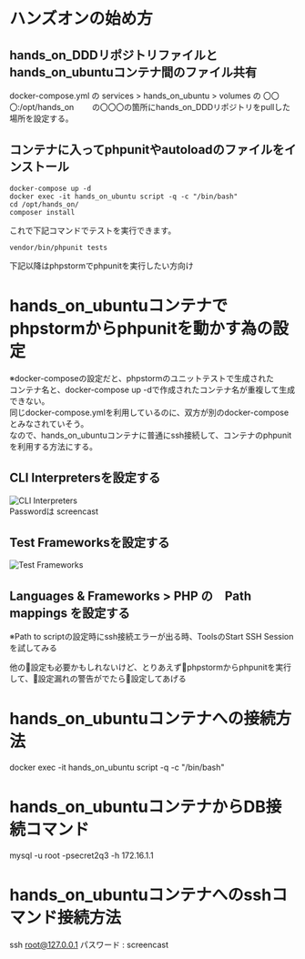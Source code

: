 # ハンズオンの始め方
## hands_on_DDDリポジトリファイルとhands_on_ubuntuコンテナ間のファイル共有　　
docker-compose.yml の services > hands_on_ubuntu > volumes の 〇〇〇:/opt/hands_on　　
の〇〇〇の箇所にhands_on_DDDリポジトリをpullした場所を設定する。　　
## コンテナに入ってphpunitやautoloadのファイルをインストール
```
docker-compose up -d
docker exec -it hands_on_ubuntu script -q -c "/bin/bash"
cd /opt/hands_on/
composer install
```
これで下記コマンドでテストを実行できます。
```
vendor/bin/phpunit tests
```

下記以降はphpstormでphpunitを実行したい方向け　　


# hands_on_ubuntuコンテナでphpstormからphpunitを動かす為の設定
※docker-composeの設定だと、phpstormのユニットテストで生成された  
コンテナ名と、docker-compose up -dで作成されたコンテナ名が重複して生成できない。  
同じdocker-compose.ymlを利用しているのに、双方が別のdocker-composeとみなされていそう。  
なので、hands_on_ubuntuコンテナに普通にssh接続して、コンテナのphpunitを利用する方法にする。  

## CLI Interpretersを設定する  
![CLI Interpreters](https://bitbucket.org/h_yoneda/hands_on_docker/raw/93a9c9357c08fd29baac2b9a7510fe9b1c93cd06/CLI_Interpreters.png)  
Passwordは screencast
## Test Frameworksを設定する
![Test Frameworks](https://bitbucket.org/h_yoneda/hands_on_docker/raw/19baa615e84d47f97a641f235c586771ff78d48f/TestFrameworks.png)
## Languages & Frameworks > PHP の　Path mappings を設定する  
※Path to scriptの設定時にssh接続エラーが出る時、ToolsのStart SSH Sessionを試してみる


他の設定も必要かもしれないけど、とりあえずphpstormからphpunitを実行して、設定漏れの警告がでたら設定してあげる

# hands_on_ubuntuコンテナへの接続方法
docker exec -it hands_on_ubuntu script -q -c "/bin/bash"

# hands_on_ubuntuコンテナからDB接続コマンド
mysql -u root -psecret2q3 -h 172.16.1.1

# hands_on_ubuntuコンテナへのsshコマンド接続方法
ssh root@127.0.0.1
パスワード : screencast